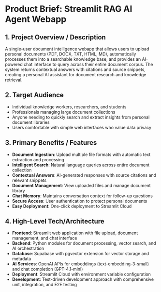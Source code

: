 # Product Brief: Streamlit RAG AI Agent Webapp

## 1. Project Overview / Description

A single-user document intelligence webapp that allows users to upload personal documents (PDF, DOCX, TXT, HTML, MD), automatically processes them into a searchable knowledge base, and provides an AI-powered chat interface to query across their entire document corpus. The system returns contextual answers with citations and source snippets, creating a personal AI assistant for document research and knowledge retrieval.

## 2. Target Audience

- Individual knowledge workers, researchers, and students
- Professionals managing large document collections
- Anyone needing to quickly search and extract insights from personal document libraries
- Users comfortable with simple web interfaces who value data privacy

## 3. Primary Benefits / Features

- **Document Ingestion**: Upload multiple file formats with automatic text extraction and processing
- **Intelligent Search**: Natural language queries across entire document collection
- **Contextual Answers**: AI-generated responses with source citations and relevant snippets
- **Document Management**: View uploaded files and manage document library
- **Chat Memory**: Maintains conversation context for follow-up questions
- **Secure Access**: User authentication to protect personal documents
- **Easy Deployment**: One-click deployment to Streamlit Cloud

## 4. High-Level Tech/Architecture

- **Frontend**: Streamlit web application with file upload, document management, and chat interface
- **Backend**: Python modules for document processing, vector search, and AI orchestration
- **Database**: Supabase with pgvector extension for vector storage and metadata
- **AI Services**: OpenAI APIs for embeddings (text-embedding-3-small) and chat completion (GPT-4.1-mini)
- **Deployment**: Streamlit Cloud with environment variable configuration
- **Development**: Test-driven development approach with comprehensive unit, integration, and E2E testing
